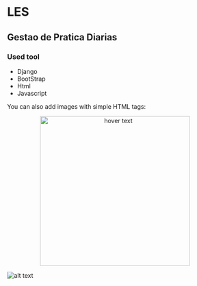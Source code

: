 # LES

## Gestao de Pratica Diarias

### Used tool

 - Django
 - BootStrap
 - Html
 - Javascript
 
 
You can also add images with simple HTML tags:

<p align="center">
  <img src="(https://github.com/tonyamf/LES/tree/master)" width="350" title="hover text">
</p>
 
![alt text](https://github.com/tonyamf/LES/tree/master)
